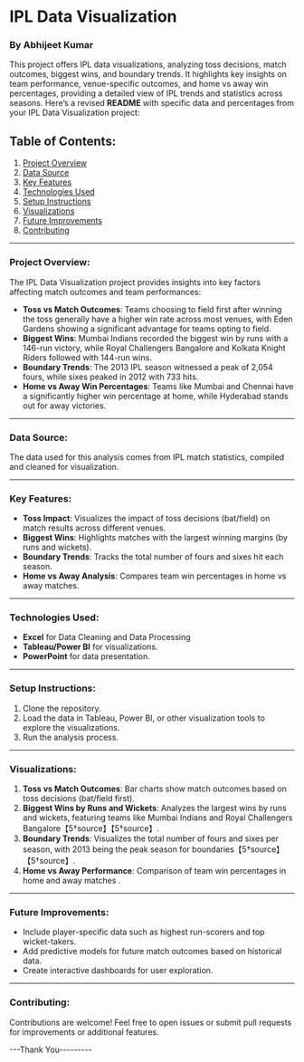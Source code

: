 
# IPL Data Visualization
### By Abhijeet Kumar

This project offers IPL data visualizations, analyzing toss decisions, match outcomes, biggest wins, and boundary trends. It highlights key insights on team performance, venue-specific outcomes, and home vs away win percentages, providing a detailed view of IPL trends and statistics across seasons.
Here’s a revised **README** with specific data and percentages from your IPL Data Visualization project:


## Table of Contents:
1. [Project Overview](#project-overview)
2. [Data Source](#data-source)
3. [Key Features](#key-features)
4. [Technologies Used](#technologies-used)
5. [Setup Instructions](#setup-instructions)
6. [Visualizations](#visualizations)
7. [Future Improvements](#future-improvements)
8. [Contributing](#contributing)

---

### Project Overview:
The IPL Data Visualization project provides insights into key factors affecting match outcomes and team performances:
- **Toss vs Match Outcomes**: Teams choosing to field first after winning the toss generally have a higher win rate across most venues, with Eden Gardens showing a significant advantage for teams opting to field.
- **Biggest Wins**: Mumbai Indians recorded the biggest win by runs with a 146-run victory, while Royal Challengers Bangalore and Kolkata Knight Riders followed with 144-run wins.
- **Boundary Trends**: The 2013 IPL season witnessed a peak of 2,054 fours, while sixes peaked in 2012 with 733 hits.
- **Home vs Away Win Percentages**: Teams like Mumbai and Chennai have a significantly higher win percentage at home, while Hyderabad stands out for away victories.

---

### Data Source:
The data used for this analysis comes from IPL match statistics, compiled and cleaned for visualization.

---

### Key Features:
- **Toss Impact**: Visualizes the impact of toss decisions (bat/field) on match results across different venues.
- **Biggest Wins**: Highlights matches with the largest winning margins (by runs and wickets).
- **Boundary Trends**: Tracks the total number of fours and sixes hit each season.
- **Home vs Away Analysis**: Compares team win percentages in home vs away matches.

---

### Technologies Used:
- **Excel** for Data Cleaning and Data Processing 
- **Tableau/Power BI** for visualizations.
- **PowerPoint** for data presentation.

---

### Setup Instructions:
1. Clone the repository.
2. Load the data in Tableau, Power BI, or other visualization tools to explore the visualizations.
3. Run the analysis process.

---

### Visualizations:
1. **Toss vs Match Outcomes**: Bar charts show match outcomes based on toss decisions (bat/field first).
2. **Biggest Wins by Runs and Wickets**: Analyzes the largest wins by runs and wickets, featuring teams like Mumbai Indians and Royal Challengers Bangalore【5†source】【5†source】.
3. **Boundary Trends**: Visualizes the total number of fours and sixes per season, with 2013 being the peak season for boundaries【5†source】【5†source】.
4. **Home vs Away Performance**: Comparison of team win percentages in home and away matches .

---

### Future Improvements:
- Include player-specific data such as highest run-scorers and top wicket-takers.
- Add predictive models for future match outcomes based on historical data.
- Create interactive dashboards for user exploration.

---

### Contributing:
Contributions are welcome! Feel free to open issues or submit pull requests for improvements or additional features.

---Thank You---------
